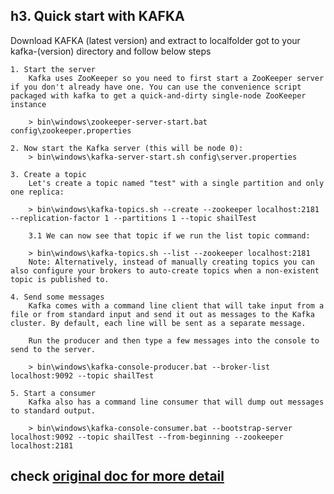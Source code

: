 h3. Quick start with KAFKA
--------------------------
  Download KAFKA (latest version) and extract to localfolder
  got to your kafka-(version) directory and follow below steps 
    
	1. Start the server
		Kafka uses ZooKeeper so you need to first start a ZooKeeper server if you don't already have one. You can use the convenience script packaged with kafka to get a quick-and-dirty single-node ZooKeeper instance
		
		> bin\windows\zookeeper-server-start.bat config\zookeeper.properties
		
	2. Now start the Kafka server (this will be node 0):
		> bin\windows\kafka-server-start.sh config\server.properties
		
	3. Create a topic
		Let's create a topic named "test" with a single partition and only one replica:
		
		> bin\windows\kafka-topics.sh --create --zookeeper localhost:2181 --replication-factor 1 --partitions 1 --topic shailTest
		
		3.1 We can now see that topic if we run the list topic command:
		
		> bin\windows\kafka-topics.sh --list --zookeeper localhost:2181
		Note: Alternatively, instead of manually creating topics you can also configure your brokers to auto-create topics when a non-existent topic is published to.
		
	4. Send some messages
		Kafka comes with a command line client that will take input from a file or from standard input and send it out as messages to the Kafka cluster. By default, each line will be sent as a separate message.

		Run the producer and then type a few messages into the console to send to the server.
		
		> bin\windows\kafka-console-producer.bat --broker-list localhost:9092 --topic shailTest
		
	5. Start a consumer
		Kafka also has a command line consumer that will dump out messages to standard output.

		> bin\windows\kafka-console-consumer.bat --bootstrap-server localhost:9092 --topic shailTest --from-beginning --zookeeper localhost:2181
		
 ## check [original doc for more detail](https://github.com/mapr-demos/kafka-sample-programs)
